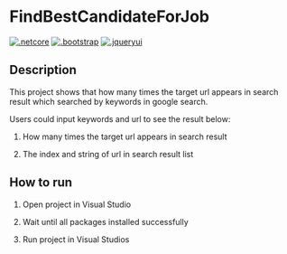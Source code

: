 # FindBestCandidateForJob

[![.netcore](https://img.shields.io/badge/.net%20core-2.1.3-blue.svg)](https://github.com/dotnet/core)
[![.bootstrap](https://img.shields.io/badge/bootstrap-3.3.7-red.svg)](https://github.com/twbs)
[![.jqueryui](https://img.shields.io/badge/jquery--ui-1.12.1-orange.svg)](https://github.com/jquery/jquery-ui)

## Description
 
 This project shows that how many times the target url appears in search result which searched by keywords in google search.
 
 Users could input keywords and url to see the result below:
 
 1. How many times the target url appears in search result
 
 2. The index and string of url in search result list
 
## How to run

1. Open project in Visual Studio

2. Wait until all packages installed successfully

3. Run project in Visual Studios
